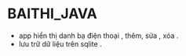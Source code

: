 # BAITHI_JAVA
- app hiển thị danh bạ điện thoại , thêm, sửa , xóa .
- lưu trữ dữ liệu trên sqlite .
